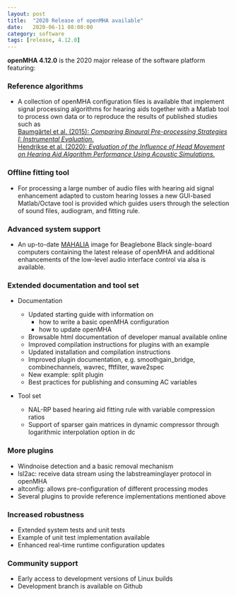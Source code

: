 ```yaml
---
layout: post
title:  "2020 Release of openMHA available"
date:   2020-06-11 08:00:00
category: software
tags: [release, 4.12.0]
---
```


__openMHA 4.12.0__ is the 2020 major release of the software platform featuring:

### Reference algorithms

* A collection of openMHA configuration files is available that implement signal processing algorithms for hearing aids together with a Matlab tool to process own data or to reproduce the results of published studies such as  
 [Baumgärtel et al. (2015): _Comparing Binaural Pre-processing Strategies I: Instrumental Evaluation._](https://doi.org/10.1177/2331216515617916)  
 [Hendrikse et al. (2020): _Evaluation of the Influence of Head Movement on Hearing Aid Algorithm Performance Using Acoustic Simulations._](https://doi.org/10.1177/2331216520916682)


### Offline fitting tool

* For processing a large number of audio files with hearing aid signal enhancement adapted to custom hearing losses a new GUI-based Matlab/Octave tool is provided which guides users through the selection of sound files, audiogram, and fitting rule.



### Advanced system support

* An up-to-date [MAHALIA](http://mahalia.openmha.org/) image for Beaglebone Black single-board computers containing the latest release of openMHA and additional enhancements of the low-level audio interface control via alsa is available.   


### Extended documentation and tool set

* Documentation
	* Updated starting guide with information on 
		* how to write a basic openMHA configuration 
		* how to update openMHA
	* Browsable html documentation of developer manual available online
	* Improved compilation instructions for plugins with an example
	* Updated installation and compilation instructions
	* Improved plugin documentation, e.g. smoothgain_bridge, combinechannels, wavrec, fftfilter, wave2spec
    * New example: split plugin
	* Best practices for publishing and consuming AC variables

* Tool set 
	* NAL-RP based hearing aid fitting rule with variable compression ratios
	* Support of sparser gain matrices in dynamic compressor through logarithmic interpolation option in dc
	

### More plugins

* Windnoise detection and a basic removal mechanism
* lsl2ac: receive data stream using the labstreaminglayer protocol in openMHA  
* altconfig: allows pre-configuration of different processing modes 
* Several plugins to provide reference implementations mentioned above
    
### Increased robustness
* Extended system tests and unit tests
* Example of unit test implementation available
* Enhanced real-time runtime configuration updates

### Community support

* Early access to development versions of Linux builds
* Development branch is available on Github
